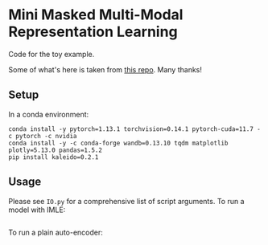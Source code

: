 # Mini Masked Multi-Modal Representation Learning
Code for the toy example.

Some of what's here is taken from [this repo](https://github.com/ReyhaneAskari/pytorch_experiments/blob/master/DAE.py). Many thanks!

## Setup
In a conda environment:
```
conda install -y pytorch=1.13.1 torchvision=0.14.1 pytorch-cuda=11.7 -c pytorch -c nvidia
conda install -y -c conda-forge wandb=0.13.10 tqdm matplotlib plotly=5.13.0 pandas=1.5.2
pip install kaleido=0.2.1
```

## Usage
Please see `IO.py` for a comprehensive list of script arguments. To run a model with IMLE:
```
```
To run a plain auto-encoder:
```
```